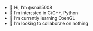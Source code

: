 - 👋 Hi, I’m @snail5008
- 👀 I’m interested in C/C++, Python
- 🌱 I’m currently learning OpenGL
- 💞️ I’m looking to collaborate on nothing

<!---
snail5008/snail5008 is a ✨ special ✨ repository because its `README.md` (this file) appears on your GitHub profile.
You can click the Preview link to take a look at your changes.
--->
